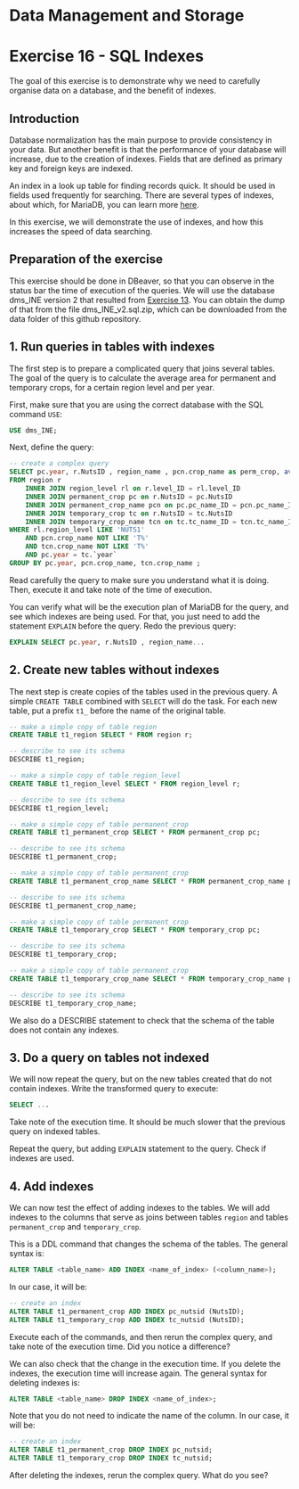# Data Management and Storage

# Exercise 16 - SQL Indexes

The goal of this exercise is to demonstrate why we need to carefully organise
data on a database, and the benefit of indexes.

## Introduction

Database normalization has the main purpose to provide consistency in your data. 
But another benefit is that the performance of your database will increase, due 
to the creation of indexes. Fields that are defined as primary key and foreign 
keys are indexed.

An index in a look up table for finding records quick. It should be used in fields 
used frequently for searching. There are several types of indexes, about which,
for MariaDB, you can learn more [here](https://mariadb.com/kb/en/the-essentials-of-an-index/).

In this exercise, we will demonstrate the use of indexes, and how this increases
the speed of data searching.

## Preparation of the exercise

This exercise should be done in DBeaver, so that you can observe in the status bar 
the time of execution of the queries. We will use the 
database dms_INE version 2 that resulted from [Exercise 13](https://github.com/isa-ulisboa/greends-dms-exercises/blob/main/dms_ex_13_normalization.md). You can obtain the 
dump of that from the file dms_INE_v2.sql.zip, which can be downloaded from the 
data folder of this github repository.

## 1. Run queries in tables with indexes

The first step is to prepare a complicated query that joins several tables. The 
goal of the query is to calculate the average area for permanent and temporary
crops, for a certain region level and per year.

First, make sure that you are using the correct database with the SQL command `USE`:

```SQl
USE dms_INE;
```

Next, define the query:

```SQL
-- create a complex query
SELECT pc.year, r.NutsID , region_name , pcn.crop_name as perm_crop, avg(pc.area) as area_perm, tcn.crop_name as temp_crop, avg(tc.area) as area_temp 
FROM region r  
	INNER JOIN region_level rl on r.level_ID = rl.level_ID 
	INNER JOIN permanent_crop pc on r.NutsID = pc.NutsID 
	INNER JOIN permanent_crop_name pcn on pc.pc_name_ID = pcn.pc_name_ID 
	INNER JOIN temporary_crop tc on r.NutsID = tc.NutsID 
	INNER JOIN temporary_crop_name tcn on tc.tc_name_ID = tcn.tc_name_ID 
WHERE rl.region_level LIKE 'NUTS1' 
	AND pcn.crop_name NOT LIKE 'T%' 
	AND tcn.crop_name NOT LIKE 'T%' 
	AND pc.year = tc.`year` 
GROUP BY pc.year, pcn.crop_name, tcn.crop_name ;
```

Read carefully the query to make sure you understand what it is doing. Then, 
execute it and take note of the time of execution.
 
You can verify what will be the execution plan of MariaDB for the query, and see 
which indexes are being used. For that, you just need to add the statement `EXPLAIN`
before the query. Redo the previous query:
```SQL
EXPLAIN SELECT pc.year, r.NutsID , region_name...
```


## 2. Create new tables without indexes

The next step is create copies of the tables used in the previous query. A simple 
`CREATE TABLE` combined with `SELECT` will do the task. For each new table, put a 
prefix `t1_` before the name of the original table.

```SQL
-- make a simple copy of table region
CREATE TABLE t1_region SELECT * FROM region r;

-- describe to see its schema
DESCRIBE t1_region;

-- make a simple copy of table region_level
CREATE TABLE t1_region_level SELECT * FROM region_level r; 

-- describe to see its schema
DESCRIBE t1_region_level;

-- make a simple copy of table permanent_crop
CREATE TABLE t1_permanent_crop SELECT * FROM permanent_crop pc;

-- describe to see its schema
DESCRIBE t1_permanent_crop;

-- make a simple copy of table permanent_crop
CREATE TABLE t1_permanent_crop_name SELECT * FROM permanent_crop_name pcn;

-- describe to see its schema
DESCRIBE t1_permanent_crop_name;

-- make a simple copy of table permanent_crop
CREATE TABLE t1_temporary_crop SELECT * FROM temporary_crop pc;

-- describe to see its schema
DESCRIBE t1_temporary_crop;

-- make a simple copy of table permanent_crop
CREATE TABLE t1_temporary_crop_name SELECT * FROM temporary_crop_name pcn;

-- describe to see its schema
DESCRIBE t1_temporary_crop_name;
```

We also do a DESCRIBE statement to check that the schema of the table does not 
contain any indexes.


## 3. Do a query on tables not indexed

We will now repeat the query, but on the new tables created that do not contain 
indexes. Write the transformed query to execute:
```SQL
SELECT ...
```
Take note of the execution time. It should be much slower that the previous 
query on indexed tables.

Repeat the query, but adding `EXPLAIN` statement to the query. Check if 
indexes are used.

## 4. Add indexes

We can now test the effect of adding indexes to the tables. We will add indexes 
to the columns that serve as joins between tables `region` and tables `permanent_crop` 
and `temporary_crop`.

This is a DDL command that changes the schema of the tables. The general syntax is:

```SQL
ALTER TABLE <table_name> ADD INDEX <name_of_index> (<column_name>);
```

In our case, it will be:

```SQL
-- create an index
ALTER TABLE t1_permanent_crop ADD INDEX pc_nutsid (NutsID);
ALTER TABLE t1_temporary_crop ADD INDEX tc_nutsid (NutsID);
```

Execute each of the commands, and then rerun the complex query, and take note of 
the execution time. Did you notice a difference?

We can also check that the change in the execution time. If you delete the indexes,
the execution time will increase again. The general syntax for deleting indexes
is:

```SQL
ALTER TABLE <table_name> DROP INDEX <name_of_index>;
```
Note that you do not need to indicate the name of the column. In our case, it 
will be:

```SQL
-- create an index
ALTER TABLE t1_permanent_crop DROP INDEX pc_nutsid;
ALTER TABLE t1_temporary_crop DROP INDEX tc_nutsid;
```
After deleting the indexes, rerun the complex query. What do you see?


